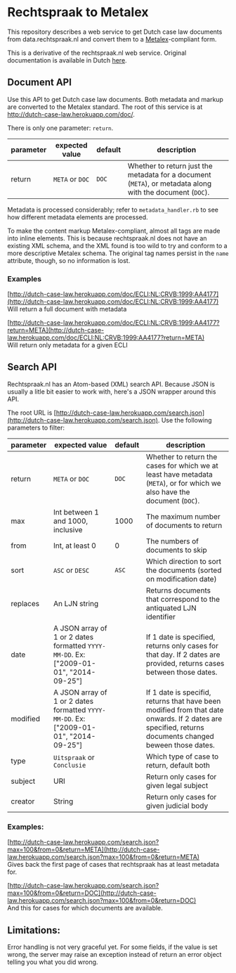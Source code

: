 # Rechtspraak to Metalex
This repository describes a web service to get Dutch case law documents from data.rechtspraak.nl and convert them to a [Metalex](http://metalex.eu/)-compliant form.

This is a derivative of the rechtspraak.nl web service. Original documentation is available in Dutch [here](http://www.rechtspraak.nl/Uitspraken-en-Registers/Uitspraken/Open-Data/Documents/Technische-documentatie-Open-Data-van-de-Rechtspraak.pdf). 

## Document API
Use this API to get Dutch case law documents. Both metadata and markup are converted to the Metalex standard. The root of this service is at [http://dutch-case-law.herokuapp.com/doc/<ecli>](http://dutch-case-law.herokuapp.com/doc/).

There is only one parameter: `return`. 

|parameter|expected value |default|description|
|---------|---------------|-------|-----------|
|return   |`META` or `DOC`|`DOC`  |Whether to return just the metadata for a document (`META`), or metadata along with the document (`DOC`).|         
 
Metadata is processed considerably; refer to `metadata_handler.rb` to see how different metadata elements are processed.

To make the content markup Metalex-compliant, almost all tags are made into inline elements. This is because rechtspraak.nl does not have an existing XML schema, and the XML found is too wild to try and conform to a more descriptive Metalex schema. The original tag names persist in the `name` attribute, though, so no information is lost.

### Examples 
[http://dutch-case-law.herokuapp.com/doc/ECLI:NL:CRVB:1999:AA4177](http://dutch-case-law.herokuapp.com/doc/ECLI:NL:CRVB:1999:AA4177)<br />
Will return a full document with metadata


[http://dutch-case-law.herokuapp.com/doc/ECLI:NL:CRVB:1999:AA4177?return=META](http://dutch-case-law.herokuapp.com/doc/ECLI:NL:CRVB:1999:AA4177?return=META)<br />
Will return only metadata for a given ECLI
 
## Search API
Rechtspraak.nl has an Atom-based (XML) search API. Because JSON is usually a litle bit easier to work with, here's a JSON wrapper around this API.

The root URL is [http://dutch-case-law.herokuapp.com/search.json](http://dutch-case-law.herokuapp.com/search.json). Use the following parameters to filter:

|parameter|expected value |default|description|
|---------|---------------|-------|-----------|
|return   |`META` or `DOC`|`DOC`  |Whether to return the cases for which we at least have metadata (`META`), or for which we also have the document (`DOC`).|         
|max     |Int between 1 and 1000, inclusive|1000|The maximum number of documents to return|
|from     |Int, at least 0|0      |The numbers of documents to skip|
|sort     |`ASC` or `DESC`|`ASC`  |Which direction to sort the documents (sorted on modification date)|
|replaces |An LJN string  |       |Returns documents that correspond to the antiquated LJN identifier|
|date     |A JSON array of 1 or 2 dates formatted `YYYY-MM-DD`. Ex: ["2009-01-01", "2014-09-25"]||If 1 date is specified, returns only cases for that day. If 2 dates are provided, returns cases between those dates.|
|modified |A JSON array of 1 or 2 dates formatted `YYYY-MM-DD`. Ex: ["2009-01-01", "2014-09-25"]||If 1 date is specifid, returns that have been modified from that date onwards.  If 2 dates are specified, returns documents changed beween those dates.|
|type     |`Uitspraak` or `Conclusie`||Which type of case to return, default both|
|subject  |URI            |       |Return only cases for given legal subject|
|creator  |String         |       |Return only cases for given judicial body|
                           
### Examples:
[http://dutch-case-law.herokuapp.com/search.json?max=100&from=0&return=META](http://dutch-case-law.herokuapp.com/search.json?max=100&from=0&return=META)<br />
Gives back the first page of cases that rechtspraak has at least metadata for.


[http://dutch-case-law.herokuapp.com/search.json?max=100&from=0&return=DOC](http://dutch-case-law.herokuapp.com/search.json?max=100&from=0&return=DOC)<br />
And this for cases for which documents are available.

## Limitations:
Error handling is not very graceful yet. For some fields, if the value is set wrong, the server may raise an exception instead of return an error object telling you what you did wrong.                          